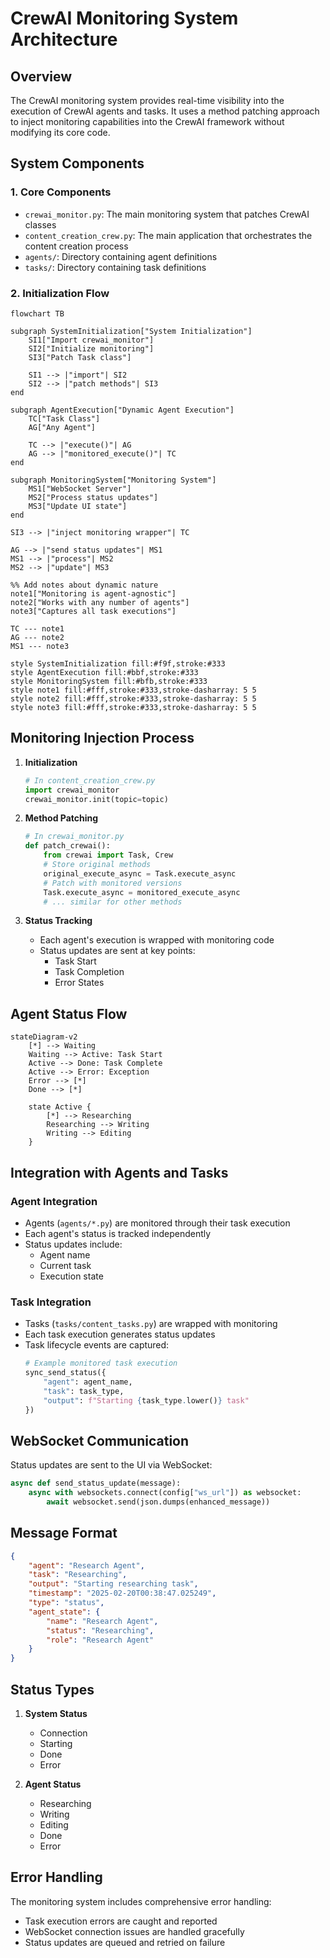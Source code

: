 # CrewAI Monitoring System Architecture

## Overview

The CrewAI monitoring system provides real-time visibility into the execution of CrewAI agents and tasks. It uses a method patching approach to inject monitoring capabilities into the CrewAI framework without modifying its core code.

## System Components

### 1. Core Components
- `crewai_monitor.py`: The main monitoring system that patches CrewAI classes
- `content_creation_crew.py`: The main application that orchestrates the content creation process
- `agents/`: Directory containing agent definitions
- `tasks/`: Directory containing task definitions

### 2. Initialization Flow

```mermaid
flowchart TB

subgraph SystemInitialization["System Initialization"]
    SI1["Import crewai_monitor"]
    SI2["Initialize monitoring"]
    SI3["Patch Task class"]
    
    SI1 --> |"import"| SI2
    SI2 --> |"patch methods"| SI3
end

subgraph AgentExecution["Dynamic Agent Execution"]
    TC["Task Class"]
    AG["Any Agent"]
    
    TC --> |"execute()"| AG
    AG --> |"monitored_execute()"| TC
end

subgraph MonitoringSystem["Monitoring System"]
    MS1["WebSocket Server"]
    MS2["Process status updates"]
    MS3["Update UI state"]
end

SI3 --> |"inject monitoring wrapper"| TC

AG --> |"send status updates"| MS1
MS1 --> |"process"| MS2
MS2 --> |"update"| MS3

%% Add notes about dynamic nature
note1["Monitoring is agent-agnostic"]
note2["Works with any number of agents"]
note3["Captures all task executions"]

TC --- note1
AG --- note2
MS1 --- note3

style SystemInitialization fill:#f9f,stroke:#333
style AgentExecution fill:#bbf,stroke:#333
style MonitoringSystem fill:#bfb,stroke:#333
style note1 fill:#fff,stroke:#333,stroke-dasharray: 5 5
style note2 fill:#fff,stroke:#333,stroke-dasharray: 5 5
style note3 fill:#fff,stroke:#333,stroke-dasharray: 5 5
```

## Monitoring Injection Process

1. **Initialization**
   ```python
   # In content_creation_crew.py
   import crewai_monitor
   crewai_monitor.init(topic=topic)
   ```

2. **Method Patching**
   ```python
   # In crewai_monitor.py
   def patch_crewai():
       from crewai import Task, Crew
       # Store original methods
       original_execute_async = Task.execute_async
       # Patch with monitored versions
       Task.execute_async = monitored_execute_async
       # ... similar for other methods
   ```

3. **Status Tracking**
   - Each agent's execution is wrapped with monitoring code
   - Status updates are sent at key points:
     - Task Start
     - Task Completion
     - Error States

## Agent Status Flow

```mermaid
stateDiagram-v2
    [*] --> Waiting
    Waiting --> Active: Task Start
    Active --> Done: Task Complete
    Active --> Error: Exception
    Error --> [*]
    Done --> [*]

    state Active {
        [*] --> Researching
        Researching --> Writing
        Writing --> Editing
    }
```

## Integration with Agents and Tasks

### Agent Integration
- Agents (`agents/*.py`) are monitored through their task execution
- Each agent's status is tracked independently
- Status updates include:
  - Agent name
  - Current task
  - Execution state

### Task Integration
- Tasks (`tasks/content_tasks.py`) are wrapped with monitoring
- Each task execution generates status updates
- Task lifecycle events are captured:
  ```python
  # Example monitored task execution
  sync_send_status({
      "agent": agent_name,
      "task": task_type,
      "output": f"Starting {task_type.lower()} task"
  })
  ```

## WebSocket Communication

Status updates are sent to the UI via WebSocket:
```python
async def send_status_update(message):
    async with websockets.connect(config["ws_url"]) as websocket:
        await websocket.send(json.dumps(enhanced_message))
```

## Message Format

```json
{
    "agent": "Research Agent",
    "task": "Researching",
    "output": "Starting researching task",
    "timestamp": "2025-02-20T00:38:47.025249",
    "type": "status",
    "agent_state": {
        "name": "Research Agent",
        "status": "Researching",
        "role": "Research Agent"
    }
}
```

## Status Types

1. **System Status**
   - Connection
   - Starting
   - Done
   - Error

2. **Agent Status**
   - Researching
   - Writing
   - Editing
   - Done
   - Error

## Error Handling

The monitoring system includes comprehensive error handling:
- Task execution errors are caught and reported
- WebSocket connection issues are handled gracefully
- Status updates are queued and retried on failure 